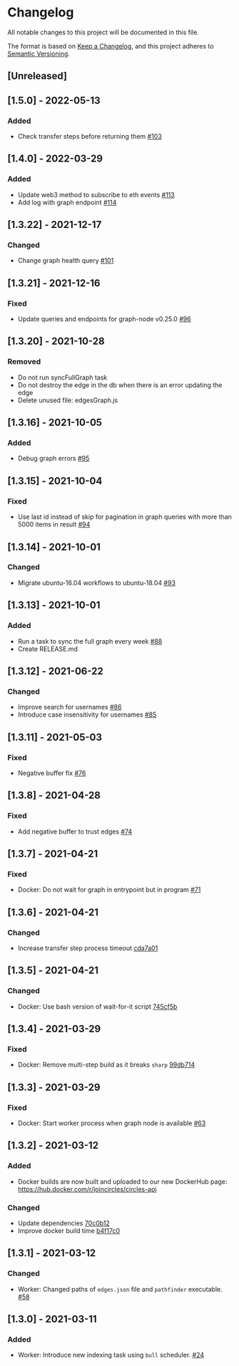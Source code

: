 # Changelog

All notable changes to this project will be documented in this file.

The format is based on [Keep a Changelog](https://keepachangelog.com/en/1.0.0/),
and this project adheres to [Semantic Versioning](https://semver.org/spec/v2.0.0.html).

## [Unreleased]

## [1.5.0] - 2022-05-13

### Added

- Check transfer steps before returning them [#103](https://github.com/CirclesUBI/circles-api/pull/103)

## [1.4.0] - 2022-03-29

### Added

- Update web3 method to subscribe to eth events [#113](https://github.com/CirclesUBI/circles-api/pull/113)
- Add log with graph endpoint [#114](https://github.com/CirclesUBI/circles-api/pull/114)

## [1.3.22] - 2021-12-17

### Changed

- Change graph health query [#101](https://github.com/CirclesUBI/circles-api/pull/101)

## [1.3.21] - 2021-12-16

### Fixed

- Update queries and endpoints for graph-node v0.25.0 [#96](https://github.com/CirclesUBI/circles-api/pull/96)

## [1.3.20] - 2021-10-28

### Removed

- Do not run syncFullGraph task
- Do not destroy the edge in the db when there is an error updating the edge
- Delete unused file: edgesGraph.js

## [1.3.16] - 2021-10-05

### Added

- Debug graph errors [#95](https://github.com/CirclesUBI/circles-api/pull/95)

## [1.3.15] - 2021-10-04

### Fixed

- Use last id instead of skip for pagination in graph queries with more than 5000 items in result [#94](https://github.com/CirclesUBI/circles-api/pull/94)

## [1.3.14] - 2021-10-01

### Changed

- Migrate ubuntu-16.04 workflows to ubuntu-18.04 [#93](https://github.com/CirclesUBI/circles-api/pull/93)

## [1.3.13] - 2021-10-01

### Added

- Run a task to sync the full graph every week [#88](https://github.com/CirclesUBI/circles-api/pull/88)
- Create RELEASE.md

## [1.3.12] - 2021-06-22

### Changed

- Improve search for usernames [#86](https://github.com/CirclesUBI/circles-api/pull/86)
- Introduce case insensitivity for usernames [#85](https://github.com/CirclesUBI/circles-api/pull/85)

## [1.3.11] - 2021-05-03

### Fixed

- Negative buffer fix [#76](https://github.com/CirclesUBI/circles-api/pull/76)

## [1.3.8] - 2021-04-28

### Fixed

- Add negative buffer to trust edges [#74](https://github.com/CirclesUBI/circles-api/pull/74)

## [1.3.7] - 2021-04-21

### Fixed

- Docker: Do not wait for graph in entrypoint but in program [#71](https://github.com/CirclesUBI/circles-api/pull/71)

## [1.3.6] - 2021-04-21

### Changed

- Increase transfer step process timeout [cda7a01](https://github.com/CirclesUBI/circles-api/commit/cda7a0101271cf9f8f351fdf69e66dc2f552f96c)

## [1.3.5] - 2021-04-21

### Changed

- Docker: Use bash version of wait-for-it script [745cf5b](https://github.com/CirclesUBI/circles-api/commit/745cf5ba2e404f2a2d5b2b5432ddc09b9cbc1e80)

## [1.3.4] - 2021-03-29

### Fixed

- Docker: Remove multi-step build as it breaks `sharp` [99db714](https://github.com/CirclesUBI/circles-api/commit/99db7148924c2e536ba429b9815a9196d72078af)

## [1.3.3] - 2021-03-29

### Fixed

- Docker: Start worker process when graph node is available [#63](https://github.com/CirclesUBI/circles-api/pull/63)

## [1.3.2] - 2021-03-12

### Added

- Docker builds are now built and uploaded to our new DockerHub page: https://hub.docker.com/r/joincircles/circles-api

### Changed

- Update dependencies [70c0b12](https://github.com/CirclesUBI/circles-api/commit/70c0b120536006610d76a293bad851563ff375cb)
- Improve docker build time [b4f17c0](https://github.com/CirclesUBI/circles-api/commit/b4f17c0e78075475c81eb4f3f9bcaf8f6d845b7b)

## [1.3.1] - 2021-03-12

### Changed

- Worker: Changed paths of `edges.json` file and `pathfinder` executable. [#58](https://github.com/CirclesUBI/circles-api/pull/58)

## [1.3.0] - 2021-03-11

### Added

- Worker: Introduce new indexing task using `bull` scheduler. [#24](https://github.com/CirclesUBI/circles-api/pull/24)
